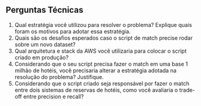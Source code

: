 ## Perguntas Técnicas
1. Qual estratégia você utilizou para resolver o problema? Explique quais foram os motivos para adotar essa estratégia.
2. Quais são os desafios esperados caso o script de match precise rodar sobre um novo dataset?
3. Qual arquitetura e stack da AWS você utilizaria para colocar o script criado em produção?
4. Considerando que o seu script precisa fazer o match em uma base 1 milhão de hotéis, você precisaria alterar a estratégia adotada na resolução do problema? Justifique.
5. Considerando que o script criado seja responsável por fazer o match entre dois sistemas de reservas de hotéis, como você avaliaria o trade-off entre precision e recall?